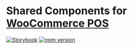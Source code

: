 # Shared Components for [WooCommerce POS](https://wcpos.com)
[![Storybook](https://github.com/wcpos/components/actions/workflows/build-storybook.yml/badge.svg?branch=main)](https://wcpos.github.io/components) [![npm version](https://badge.fury.io/js/@wcpos%2Fcomponents.svg)](https://www.npmjs.com/package/@wcpos/components)